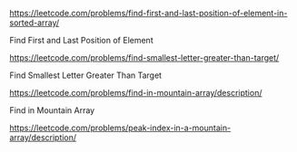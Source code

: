 https://leetcode.com/problems/find-first-and-last-position-of-element-in-sorted-array/

Find First and Last Position of Element

https://leetcode.com/problems/find-smallest-letter-greater-than-target/

Find Smallest Letter Greater Than Target

https://leetcode.com/problems/find-in-mountain-array/description/

Find in Mountain Array

https://leetcode.com/problems/peak-index-in-a-mountain-array/description/

